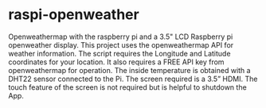 # raspi-openweather
Openweathermap with the raspberry pi and a 3.5" LCD
 Raspberry pi openweather display.  This project uses the openweathermap API for weather information. 
 The script requires the Longitude and Latitude coordinates for your location. It also requires a 
 FREE  API key from openweathermap for operation. The inside temperature is obtained with a DHT22 sensor 
 connected to the Pi. The screen required is a 3.5” HDMI. The touch feature of the screen is not required 
 but is helpful to shutdown the App. 
 
